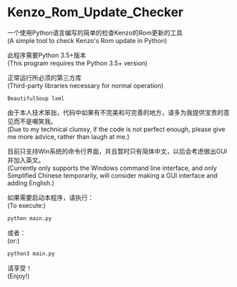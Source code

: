 # Kenzo_Rom_Update_Checker

一个使用Python语言编写的简单的检查Kenzo的Rom更新的工具<br>
(A simple tool to check Kenzo's Rom update in Python)

此程序需要Python 3.5+版本<br>
(This program requires the Python 3.5+ version)

正常运行所必须的第三方库<br>
(Third-party libraries necessary for normal operation)

```
BeautifulSoup lxml
```

由于本人技术笨拙，代码中如果有不完美和可完善的地方，请多为我提供宝贵的意见而不是嘲笑我。<br>
(Due to my technical clumsy, if the code is not perfect enough, please give me more advice, rather than laugh at me.)

目前只支持Win系统的命令行界面，并且暂时只有简体中文，以后会考虑做出GUI并加入英文。<br>
(Currently only supports the Windows command line interface, and only Simplified Chinese temporarily, will consider making a GUI interface and adding English.)

如果需要启动本程序，请执行：<br>
(To execute:)

```sh
python main.py
```

或者：<br>
(or:)

```sh
python3 main.py
```

请享受！<br>
(Enjoy!)
